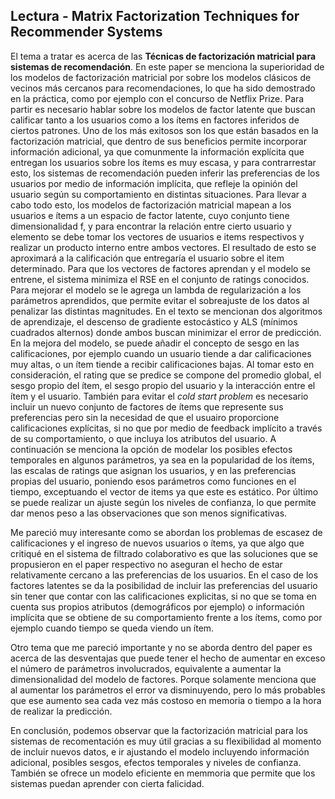 ## Lectura - Matrix Factorization Techniques for Recommender Systems

El tema a tratar es acerca de las **Técnicas de factorización matricial para sistemas de recomendación**. En este paper se menciona la superioridad de los modelos de factorización matricial por sobre los modelos clásicos de vecinos más cercanos para recomendaciones, lo que ha sido demostrado en la práctica, como por ejemplo con el concurso de Netflix Prize. Para partir es necesario hablar sobre los modelos de factor latente que buscan calificar tanto a los usuarios como a los ítems en factores inferidos de ciertos patrones. Uno de los más exitosos son los que están basados en la factorización matricial, que dentro de sus beneficios permite incorporar información adicional, ya que comunmente la información explícita que entregan los usuarios sobre los ítems es muy escasa, y para contrarrestar esto, los sistemas de recomendación pueden inferir las preferencias de los usuarios por medio de información implícita, que refleje la opinión del usuario según su comportamiento en distintas situaciones. 
Para llevar a cabo todo esto, los modelos de factorización matricial mapean a los usuarios e ítems a un espacio de factor latente, cuyo conjunto tiene dimensionalidad f, y para encontrar la relación entre cierto usuario y elemento se debe tomar los vectores de usuarios e items respectivos y realizar un producto interno entre ambos vectores. El resultado de esto se aproximará a la calificación que entregaría el usuario sobre el item determinado.
Para que los vectores de factores aprendan y el modelo se entrene, el sistema minimiza el RSE en el conjunto de ratings conocidos. Para mejorar el modelo se le agrega un lambda de regularización a los parámetros aprendidos, que permite evitar el sobreajuste de los datos al penalizar las distintas magnitudes. En el texto se mencionan dos algoritmos de aprendizaje, el descenso de gradiente estocástico y ALS (mínimos cuadrados alternos) donde ambos buscan minimizar el error de predicción.
En la mejora del modelo, se puede añadir el concepto de sesgo en las calificaciones, por ejemplo cuando un usuario tiende a dar calificaciones muy altas, o un ítem tiende a recibir calificaciones bajas. Al tomar esto en consideración, el rating que se predice se compone del promedio global, el sesgo propio del ítem, el sesgo propio del usuario y la interacción entre el ítem y el usuario. También para evitar el *cold start problem* es necesario incluir un nuevo conjunto de factores de ítems que represente sus preferencias pero sin la necesidad de que el usuairo proporcione calificaciones explícitas, si no que por medio de feedback implícito a través de su comportamiento, o que incluya los atributos del usuario. A continuación se menciona la opción de modelar los posibles efectos temporales en algunos parámetros, ya sea en la popularidad de los ítems, las escalas de ratings que asignan los usuarios, y en las preferencias propias del usuario, poniendo esos parámetros como funciones en el tiempo, exceptuando el vector de items ya que este es estático. Por último se puede realizar un ajuste según los niveles de confianza, lo que permite dar menos peso a las observaciones que son menos significativas.

Me pareció muy interesante como se abordan los problemas de escasez de calificaciones y el ingreso de nuevos usuarios o ítems, ya que algo que critiqué en el sistema de filtrado colaborativo es que las soluciones que se propusieron en el paper respectivo no aseguran el hecho de estar relativamente cercano a las preferencias de los usuarios. En el caso de los factores latentes se da la posibilidad de incluir las preferencias del usuario sin tener que contar con las calificaciones explicitas, si no que se toma en cuenta sus propios atributos (demográficos por ejemplo) o información implícita que se obtiene de su comportamiento frente a los ítems, como por ejemplo cuando tiempo se queda viendo un ítem.

Otro tema que me pareció importante y no se aborda dentro del paper es acerca de las desventajas que puede tener el hecho de aumentar en exceso el número de parámetros involucrados, equivalente a aumentar la dimensionalidad del modelo de factores. Porque solamente menciona que al aumentar los parámetros el error va disminuyendo, pero lo más probables que ese aumento sea cada vez más costoso en memoria o tiempo a la hora de realizar la predicción.

En conclusión, podemos observar que la factorización matricial para los sistemas de recomentación es muy útil gracias a su flexibilidad al momento de incluir nuevos datos, e ir ajustando el modelo incluyendo información adicional, posibles sesgos, efectos temporales y niveles de confianza. También se ofrece un modelo eficiente en memmoria que permite que los sistemas puedan aprender con cierta falicidad.
